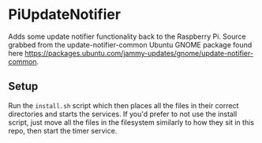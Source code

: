# PiUpdateNotifier
Adds some update notifier functionality back to the Raspberry Pi.  Source grabbed from the update-notifier-common Ubuntu GNOME package found here https://packages.ubuntu.com/jammy-updates/gnome/update-notifier-common.

## Setup
Run the `install.sh` script which then places all the files in their correct directories and starts the services. If you'd prefer to not use the install script, just move all the files in the filesystem similarly to how they sit in this repo, then start the timer service.
